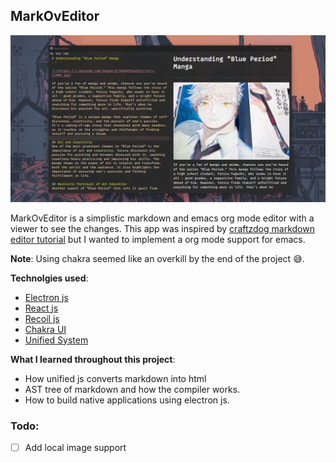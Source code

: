 ## MarkOvEditor

![](./public/background.png)

MarkOvEditor is a simplistic markdown and emacs org mode editor with a viewer to see the changes.
This app was inspired by [craftzdog markdown editor tutorial](https://github.com/craftzdog/electron-markdown-editor-tutorial) but I wanted to implement a org mode support for emacs.
<br/>

**Note**: Using chakra seemed like an overkill by the end of the project 😅.

**Technolgies used**:
- [Electron js]()
- [React js]()
- [Recoil js]()
- [Chakra UI]()
- [Unified System]()

**What I learned throughout this project**:
- How unified js converts markdown into html
- AST tree of markdown and how the compiler works.
- How to build native applications using electron js.
  

### Todo:

- [ ] Add local image support